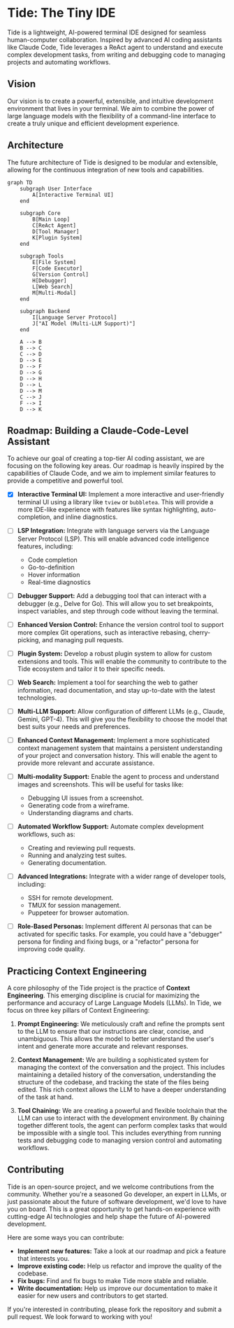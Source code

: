 # Tide: The Tiny IDE

Tide is a lightweight, AI-powered terminal IDE designed for seamless human-computer collaboration. Inspired by advanced AI coding assistants like Claude Code, Tide leverages a ReAct agent to understand and execute complex development tasks, from writing and debugging code to managing projects and automating workflows.

## Vision

Our vision is to create a powerful, extensible, and intuitive development environment that lives in your terminal. We aim to combine the power of large language models with the flexibility of a command-line interface to create a truly unique and efficient development experience.

## Architecture

The future architecture of Tide is designed to be modular and extensible, allowing for the continuous integration of new tools and capabilities.

```mermaid
graph TD
    subgraph User Interface
        A[Interactive Terminal UI]
    end

    subgraph Core
        B[Main Loop]
        C[ReAct Agent]
        D[Tool Manager]
        K[Plugin System]
    end

    subgraph Tools
        E[File System]
        F[Code Executor]
        G[Version Control]
        H[Debugger]
        L[Web Search]
        M[Multi-Modal]
    end

    subgraph Backend
        I[Language Server Protocol]
        J["AI Model (Multi-LLM Support)"]
    end

    A --> B
    B --> C
    C --> D
    D --> E
    D --> F
    D --> G
    D --> H
    D --> L
    D --> M
    C --> J
    F --> I
    D --> K
```

## Roadmap: Building a Claude-Code-Level Assistant

To achieve our goal of creating a top-tier AI coding assistant, we are focusing on the following key areas. Our roadmap is heavily inspired by the capabilities of Claude Code, and we aim to implement similar features to provide a competitive and powerful tool.

- [x] **Interactive Terminal UI:** Implement a more interactive and user-friendly terminal UI using a library like `tview` or `bubbletea`. This will provide a more IDE-like experience with features like syntax highlighting, auto-completion, and inline diagnostics.

- [ ] **LSP Integration:** Integrate with language servers via the Language Server Protocol (LSP). This will enable advanced code intelligence features, including:
    - Code completion
    - Go-to-definition
    - Hover information
    - Real-time diagnostics

- [ ] **Debugger Support:** Add a debugging tool that can interact with a debugger (e.g., Delve for Go). This will allow you to set breakpoints, inspect variables, and step through code without leaving the terminal.

- [ ] **Enhanced Version Control:** Enhance the version control tool to support more complex Git operations, such as interactive rebasing, cherry-picking, and managing pull requests.

- [ ] **Plugin System:** Develop a robust plugin system to allow for custom extensions and tools. This will enable the community to contribute to the Tide ecosystem and tailor it to their specific needs.

- [ ] **Web Search:** Implement a tool for searching the web to gather information, read documentation, and stay up-to-date with the latest technologies.

- [ ] **Multi-LLM Support:** Allow configuration of different LLMs (e.g., Claude, Gemini, GPT-4). This will give you the flexibility to choose the model that best suits your needs and preferences.

- [ ] **Enhanced Context Management:** Implement a more sophisticated context management system that maintains a persistent understanding of your project and conversation history. This will enable the agent to provide more relevant and accurate assistance.

- [ ] **Multi-modality Support:** Enable the agent to process and understand images and screenshots. This will be useful for tasks like:
    - Debugging UI issues from a screenshot.
    - Generating code from a wireframe.
    - Understanding diagrams and charts.

- [ ] **Automated Workflow Support:** Automate complex development workflows, such as:
    - Creating and reviewing pull requests.
    - Running and analyzing test suites.
    - Generating documentation.

- [ ] **Advanced Integrations:** Integrate with a wider range of developer tools, including:
    - SSH for remote development.
    - TMUX for session management.
    - Puppeteer for browser automation.

- [ ] **Role-Based Personas:** Implement different AI personas that can be activated for specific tasks. For example, you could have a "debugger" persona for finding and fixing bugs, or a "refactor" persona for improving code quality.

## Practicing Context Engineering

A core philosophy of the Tide project is the practice of **Context Engineering**. This emerging discipline is crucial for maximizing the performance and accuracy of Large Language Models (LLMs). In Tide, we focus on three key pillars of Context Engineering:

1.  **Prompt Engineering:** We meticulously craft and refine the prompts sent to the LLM to ensure that our instructions are clear, concise, and unambiguous. This allows the model to better understand the user's intent and generate more accurate and relevant responses.

2.  **Context Management:** We are building a sophisticated system for managing the context of the conversation and the project. This includes maintaining a detailed history of the conversation, understanding the structure of the codebase, and tracking the state of the files being edited. This rich context allows the LLM to have a deeper understanding of the task at hand.

3.  **Tool Chaining:** We are creating a powerful and flexible toolchain that the LLM can use to interact with the development environment. By chaining together different tools, the agent can perform complex tasks that would be impossible with a single tool. This includes everything from running tests and debugging code to managing version control and automating workflows.

## Contributing

Tide is an open-source project, and we welcome contributions from the community. Whether you're a seasoned Go developer, an expert in LLMs, or just passionate about the future of software development, we'd love to have you on board. This is a great opportunity to get hands-on experience with cutting-edge AI technologies and help shape the future of AI-powered development.

Here are some ways you can contribute:

- **Implement new features:** Take a look at our roadmap and pick a feature that interests you.
- **Improve existing code:** Help us refactor and improve the quality of the codebase.
- **Fix bugs:** Find and fix bugs to make Tide more stable and reliable.
- **Write documentation:** Help us improve our documentation to make it easier for new users and contributors to get started.

If you're interested in contributing, please fork the repository and submit a pull request. We look forward to working with you!